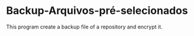 # Backup-Arquivos-pré-selecionados
This program create a backup file of a repository and encrypt it.
